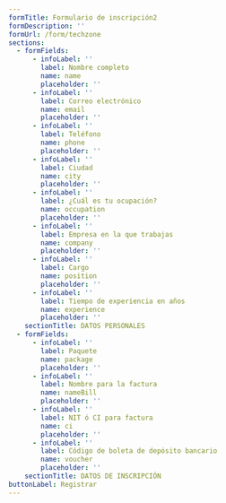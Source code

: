 ```yaml
---
formTitle: Formulario de inscripción2
formDescription: ''
formUrl: /form/techzone
sections:
  - formFields:
      - infoLabel: ''
        label: Nombre completo
        name: name
        placeholder: ''
      - infoLabel: ''
        label: Correo electrónico
        name: email
        placeholder: ''
      - infoLabel: ''
        label: Teléfono
        name: phone
        placeholder: ''
      - infoLabel: ''
        label: Ciudad
        name: city
        placeholder: ''
      - infoLabel: ''
        label: ¿Cuál es tu ocupación?
        name: occupation
        placeholder: ''
      - infoLabel: ''
        label: Empresa en la que trabajas
        name: company
        placeholder: ''
      - infoLabel: ''
        label: Cargo
        name: position
        placeholder: ''
      - infoLabel: ''
        label: Tiempo de experiencia en años
        name: experience
        placeholder: ''
    sectionTitle: DATOS PERSONALES
  - formFields:
      - infoLabel: ''
        label: Paquete
        name: package
        placeholder: ''
      - infoLabel: ''
        label: Nombre para la factura
        name: nameBill
        placeholder: ''
      - infoLabel: ''
        label: NIT ó CI para factura
        name: ci
        placeholder: ''
      - infoLabel: ''
        label: Código de boleta de depósito bancario
        name: voucher
        placeholder: ''
    sectionTitle: DATOS DE INSCRIPCIÓN
buttonLabel: Registrar
---
```


